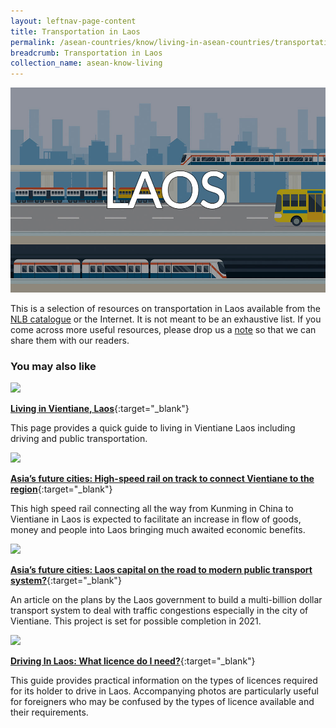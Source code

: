 ```yaml
---
layout: leftnav-page-content
title: Transportation in Laos
permalink: /asean-countries/know/living-in-asean-countries/transportation-in-Laos/
breadcrumb: Transportation in Laos
collection_name: asean-know-living
---
```


<img src="/images/asean-living/Transportation-Laos.jpg" alt="Transportation Laos banner" style="width:800px;" />

 This is a selection of resources on transportation in Laos available from the [NLB catalogue](http://catalogue.nlb.gov.sg/) or the Internet.  It is not meant to be an exhaustive list. If you come across more useful resources, please drop us a [note](https://www.eyeonasia.gov.sg/contact-us/) so that we can share them with our readers.

### **You may also like**

<img src="/images/resources/Article 3.jpg" style="width:180px;" />

[**Living in Vientiane, Laos**](https://www.acs-ami.com/en/expatriation/relocation-guide/living-in-vientiane-laos/){:target="_blank"}

This page provides a quick guide to living in Vientiane Laos including driving and public transportation.

<img src="/images/resources/Article 1.jpg" style="width:180px;" />

[**Asia’s future cities: High-speed rail on track to connect Vientiane to the region**](http://www.channelnewsasia.com/news/asiapacific/asia-s-future-cities-high-speed-rail-on-track-to-connect-vientia-7623230){:target="_blank"}

This high speed rail connecting all the way from Kunming in China to Vientiane in Laos is expected to facilitate an increase in flow of goods, money and people into Laos bringing much awaited economic benefits.

<img src="/images/resources/Article 4.jpg" style="width:180px;" />

[**Asia’s future cities: Laos capital on the road to modern public transport system?**](http://www.channelnewsasia.com/news/asiapacific/asia-s-future-cities-laos-capital-on-the-road-to-modern-public-t-7588290){:target="_blank"}

An article on the plans by the Laos government to build a multi-billion dollar transport system to deal with traffic congestions especially in the city of Vientiane. This project is set for possible completion in 2021.

<img src="/images/resources/Article 2.jpg" style="width:180px;" />

[**Driving In Laos: What licence do I need?**](http://jclao.com/driving-laos-license-need/){:target="_blank"}

This guide provides practical information on the types of licences required for its holder to drive in Laos. Accompanying photos are particularly useful for foreigners who may be confused by the types of licence available and their requirements.